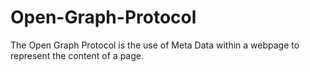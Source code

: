 # Open-Graph-Protocol
The Open Graph Protocol is the use of Meta Data within a webpage to represent the content of a page.
